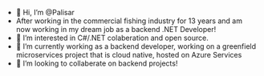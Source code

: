 - 👋 Hi, I’m @Palisar
- After working in the commercial fishing industry for 13 years and am now working in my dream job as a backend .NET Developer!
- 👀 I’m interested in C#/.NET colaberation and open source. 
- 🌱 I’m currently working as a backend developer, working on a greenfield microservices project that is cloud native, hosted on Azure Services
- 💞️ I’m looking to collaberate on backend projects!

<!---
Palisar/Palisar is a ✨ special ✨ repository because its `README.md` (this file) appears on your GitHub profile.
You can click the Preview link to take a look at your changes.
--->
